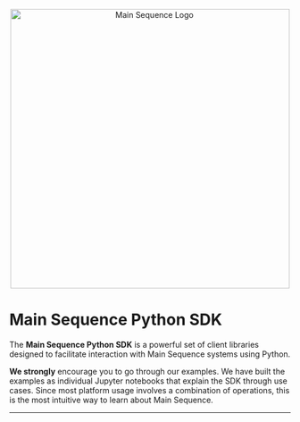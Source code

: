 <p align="center">
<img src="https://main-sequence.app/static/media/logos/MS_logo_long_black.png" alt="Main Sequence Logo" width="500"/>
</p>

# Main Sequence Python SDK



The **Main Sequence Python SDK** is a powerful set of client libraries designed to facilitate interaction with Main Sequence systems using Python. 

**We strongly** encourage you to go through our examples. 
We have built the examples as individual Jupyter notebooks that explain the SDK through use cases. 
Since most platform usage involves a combination of operations, this is the most intuitive way to learn about Main Sequence.



---
